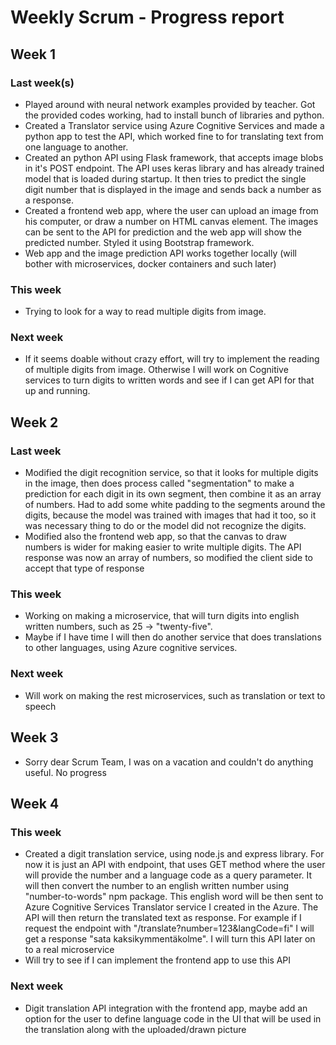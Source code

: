 # Weekly Scrum - Progress report

## Week 1

### Last week(s)

- Played around with neural network examples provided by teacher. Got the provided codes working, had to install bunch of libraries and python.
- Created a Translator service using Azure Cognitive Services and made a python app to test the API, which worked fine to for translating text from one language to another.
- Created an python API using Flask framework, that accepts image blobs in it's POST endpoint. The API uses keras library and has already trained model that is loaded during startup. It then tries to predict the single digit number that is displayed in the image and sends back a number as a response.
- Created a frontend web app, where the user can upload an image from his computer, or draw a number on HTML canvas element. The images can be sent to the API for prediction and the web app will show the predicted number. Styled it using Bootstrap framework.
- Web app and the image prediction API works together locally (will bother with microservices, docker containers and such later)

### This week

- Trying to look for a way to read multiple digits from image.

### Next week

- If it seems doable without crazy effort, will try to implement the reading of multiple digits from image. Otherwise I will work on Cognitive services to turn digits to written words and see if I can get API for that up and running.

## Week 2

### Last week

- Modified the digit recognition service, so that it looks for multiple digits in the image, then does process called "segmentation" to make a prediction for each digit in its own segment, then combine it as an array of numbers. Had to add some white padding to the segments around the digits, because the model was trained with images that had it too, so it was necessary thing to do or the model did not recognize the digits.
- Modified also the frontend web app, so that the canvas to draw numbers is wider for making easier to write multiple digits. The API response was now an array of numbers, so modified the client side to accept that type of response

### This week

- Working on making a microservice, that will turn digits into english written numbers, such as 25 -> "twenty-five".
- Maybe if I have time I will then do another service that does translations to other languages, using Azure cognitive services.

### Next week

- Will work on making the rest microservices, such as translation or text to speech

## Week 3

- Sorry dear Scrum Team, I was on a vacation and couldn't do anything useful. No progress

## Week 4

### This week

- Created a digit translation service, using node.js and express library. For now it is just an API with endpoint, that uses GET method where the user will provide the number and a language code as a query parameter. It will then convert the number to an english written number using "number-to-words" npm package. This english word will be then sent to Azure Cognitive Services Translator service I created in the Azure. The API will then return the translated text as response. For example if I request the endpoint with "/translate?number=123&langCode=fi" I will get a response "sata kaksikymmentäkolme". I will turn this API later on to a real microservice
- Will try to see if I can implement the frontend app to use this API

### Next week

- Digit translation API integration with the frontend app, maybe add an option for the user to define language code in the UI that will be used in the translation along with the uploaded/drawn picture
